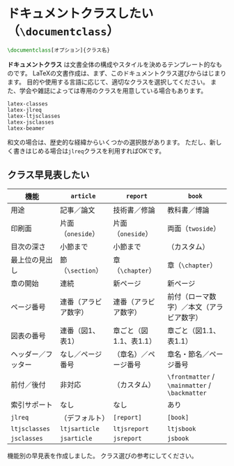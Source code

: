 # ドキュメントクラスしたい（`\documentclass`）

```latex
\documentclass[オプション]{クラス名}
```

**ドキュメントクラス** は文書全体の構成やスタイルを決めるテンプレート的なものです。
LaTeXの文書作成は、まず、このドキュメントクラス選びからはじまります。
目的や使用する言語に応じて、適切なクラスを選択してください。
また、学会や雑誌によっては専用のクラスを用意している場合もあります。

```{toctree}
latex-classes
latex-jlreq
latex-ltjsclasses
latex-jsclasses
latex-beamer
```

和文の場合は、歴史的な経緯からいくつかの選択肢があります。
ただし、新しく書きはじめる場合は`jlreq`クラスを利用すればOKです。



## クラス早見表したい

| 機能 | `article` | `report` | `book` |
|---|---|---|---|
| 用途 | 記事／論文 | 技術書／修論 | 教科書／博論 |
| 印刷面 | 片面（`oneside`） | 片面（`oneside`） | 両面（`twoside`） |
| 目次の深さ | 小節まで | 小節まで | （カスタム） |
| 最上位の見出し | 節（`\section`） | 章（`\chapter`） | 章（`\chapter`） |
| 章の開始 | 連続 | 新ページ | 新ページ |
| ページ番号 | 連番（アラビア数字） | 連番（アラビア数字） | 前付（ローマ数字）／本文（アラビア数字） |
| 図表の番号 | 連番（図1、表1） | 章ごと（図1.1、表1.1） | 章ごと（図1.1、表1.1） |
| ヘッダー／フッター | なし／ページ番号 | （章名）／ページ番号 | 章名・節名／ページ番号 |
| 前付／後付 | 非対応 | （カスタム） | `\frontmatter` / `\mainmatter` / `\backmatter` |
| 索引サポート | なし | なし | あり |
| `jlreq` | （デフォルト） | `[report]` | `[book]` |
| `ltjsclasses` | `ltjsarticle` | `ltjsreport` | `ltjsbook` |
| `jsclasses` | `jsarticle` | `jsreport` | `jsbook` |

機能別の早見表を作成しました。
クラス選びの参考にしてください。
